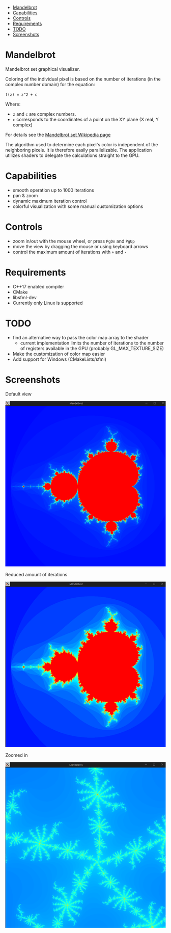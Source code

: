 - [Mandelbrot](#mandelbrot)
- [Capabilities](#capabilities)
- [Controls](#controls)
- [Requirements](#requirements)
- [TODO](#todo)
- [Screenshots](#screenshots)

# Mandelbrot 

Mandelbrot set graphical visualizer.

Coloring of the individual pixel is based on the number of iterations (in the complex number domain) for the equation: 

`f(z) = z^2 + c`

Where:
- `z` and `c` are complex numbers. 
- `c` corresponds to the coordinates of a point on the XY plane (X real, Y complex)


For details see the [Mandelbrot set Wikipedia page](https://en.wikipedia.org/wiki/Mandelbrot_set)


The algorithm used to determine each pixel's color is independent of the neighboring pixels. It is therefore easily parallelizable.
The application utilizes shaders to delegate the calculations straight to the GPU.

# Capabilities

- smooth operation up to 1000 iterations 
- pan & zoom
- dynamic maximum iteration control
- colorful visualization with some manual customization options

# Controls 

- zoom in/out with the mouse wheel, or press `PgDn` and `PgUp`
- move the view by dragging the mouse or using keyboard arrows
- control the maximum amount of iterations with `+` and `-`

# Requirements

- C++17 enabled compiler
- CMake
- libsfml-dev
- Currently only Linux is supported

# TODO

- find an alternative way to pass the color map array to the shader
  - current implementation limits the number of iterations to the number of registers available in the GPU (probably GL_MAX_TEXTURE_SIZE)
- Make the customization of color map easier
- Add support for Windows (CMakeLists/sfml)

# Screenshots

Default view

!["imgs/mandelbrot.png"](imgs/mandelbrot.png)

Reduced amount of iterations

!["imgs/mandelbrot-less-iterations.png"](imgs/mandelbrot-less-iterations.png)

Zoomed in

!["imgs/mandelbrot-zoomed-in.png"](imgs/mandelbrot-zoomed-in.png)
